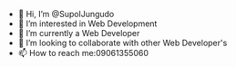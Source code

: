 - 👋 Hi, I’m @SupolJungudo
- 👀 I’m interested in Web Development
- 🌱 I’m currently a Web Developer
- 💞️ I’m looking to collaborate with other Web Developer's
- 📫 How to reach me:09061355060

<!---
SupolJungudo/SupolJungudo is a ✨ special ✨ repository because its `README.md` (this file) appears on your GitHub profile.
You can click the Preview link to take a look at your changes.
--->

